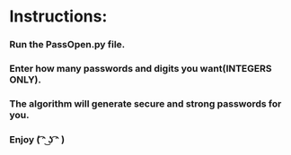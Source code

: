# Instructions:

### Run the PassOpen.py file.

### Enter how many passwords and digits you want(INTEGERS ONLY).

### The algorithm will generate secure and strong passwords for you.

### Enjoy ( ͡ᵔ ͜ʖ ͡ᵔ )
